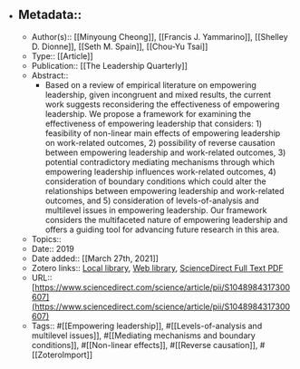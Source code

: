 - ## Metadata::
    - Author(s):: [[Minyoung Cheong]], [[Francis J. Yammarino]], [[Shelley D. Dionne]], [[Seth M. Spain]], [[Chou-Yu Tsai]]
    - Type:: [[Article]]
    - Publication:: [[The Leadership Quarterly]]
    - Abstract::
        - Based on a review of empirical literature on empowering leadership, given incongruent and mixed results, the current work suggests reconsidering the effectiveness of empowering leadership. We propose a framework for examining the effectiveness of empowering leadership that considers: 1) feasibility of non-linear main effects of empowering leadership on work-related outcomes, 2) possibility of reverse causation between empowering leadership and work-related outcomes, 3) potential contradictory mediating mechanisms through which empowering leadership influences work-related outcomes, 4) consideration of boundary conditions which could alter the relationships between empowering leadership and work-related outcomes, and 5) consideration of levels-of-analysis and multilevel issues in empowering leadership. Our framework considers the multifaceted nature of empowering leadership and offers a guiding tool for advancing future research in this area.
    - Topics:: 
    - Date:: 2019
    - Date added:: [[March 27th, 2021]]
    - Zotero links:: [Local library](zotero://select/library/items/5N9SFTXW), [Web library](https://www.zotero.org/users/7147715/items/5N9SFTXW), [ScienceDirect Full Text PDF](zotero://open-pdf/library/items/PD8SBAT5)
    - URL:: [https://www.sciencedirect.com/science/article/pii/S1048984317300607](https://www.sciencedirect.com/science/article/pii/S1048984317300607)
    - Tags:: #[[Empowering leadership]], #[[Levels-of-analysis and multilevel issues]], #[[Mediating mechanisms and boundary conditions]], #[[Non-linear effects]], #[[Reverse causation]], #[[ZoteroImport]]
